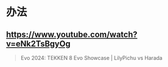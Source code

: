 # 办法

## https://www.youtube.com/watch?v=eNk2TsBgyOg

> Evo 2024: TEKKEN 8 Evo Showcase | LilyPichu vs Harada 
